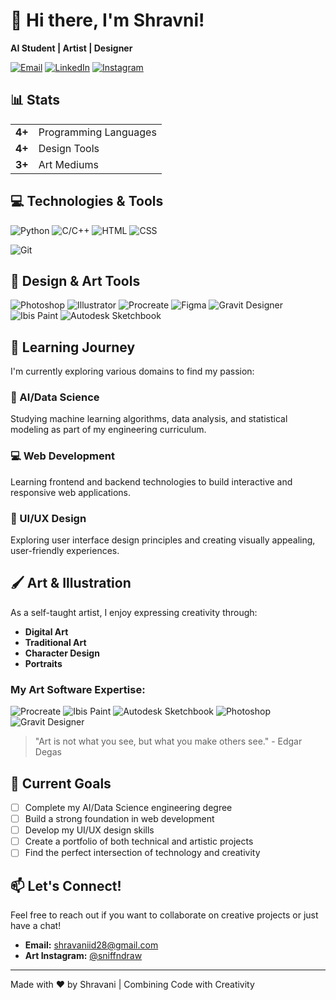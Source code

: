 # 👋 Hi there, I'm Shravni!

**AI Student | Artist | Designer**

[![Email](https://img.shields.io/badge/Email-Contact%20Me-blue?style=flat-square&logo=gmail)](mailto:shravaniid28@gmail.com)
[![LinkedIn](https://img.shields.io/badge/LinkedIn-Connect-blue?style=flat-square&logo=linkedin)](https://linkedin.com/in/yourprofile)
[![Instagram](https://img.shields.io/badge/Instagram-@sniffndraw-E4405F?style=flat-square&logo=instagram)](https://instagram.com/sniffndraw)
<!-- [![Art Portfolio](https://img.shields.io/badge/Portfolio-View%20My%20Art-FF713E?style=flat-square&logo=adobe)](#)   -->

## 📊 Stats

| | |
| :--- | :--- |
| **4+** | Programming Languages |
| **4+** | Design Tools |
| **3+** | Art Mediums |

## 💻 Technologies & Tools

![Python](https://img.shields.io/badge/Python-3776AB?style=flat-square&logo=python&logoColor=white)
![C/C++](https://img.shields.io/badge/C/C++-00599C?style=flat-square&logo=c%2B%2B&logoColor=white)
![HTML](https://img.shields.io/badge/HTML-E34F26?style=flat-square&logo=html5&logoColor=white)
![CSS](https://img.shields.io/badge/CSS-1572B6?style=flat-square&logo=css3&logoColor=white)
<!-- ![SQL](https://img.shields.io/badge/SQL-4479A1?style=flat-square&logo=postgresql&logoColor=white) -->
![Git](https://img.shields.io/badge/Git-F05032?style=flat-square&logo=git&logoColor=white)

## 🎨 Design & Art Tools

![Photoshop](https://img.shields.io/badge/Photoshop-31A8FF?style=flat-square&logo=adobephotoshop&logoColor=white)
![Illustrator](https://img.shields.io/badge/Illustrator-FF9A00?style=flat-square&logo=adobeillustrator&logoColor=white)
![Procreate](https://img.shields.io/badge/Procreate-000000?style=flat-square&logo=procreate&logoColor=white)
![Figma](https://img.shields.io/badge/Figma-F24E1E?style=flat-square&logo=figma&logoColor=white)
![Gravit Designer](https://img.shields.io/badge/Gravit_Designer-FF713E?style=flat-square)
![Ibis Paint](https://img.shields.io/badge/Ibis_Paint-FF6B6B?style=flat-square)
![Autodesk Sketchbook](https://img.shields.io/badge/Sketchbook-00C7FF?style=flat-square)

## 🚀 Learning Journey

I'm currently exploring various domains to find my passion:

### 🤖 AI/Data Science
Studying machine learning algorithms, data analysis, and statistical modeling as part of my engineering curriculum.

### 💻 Web Development
Learning frontend and backend technologies to build interactive and responsive web applications.

### 🎨 UI/UX Design
Exploring user interface design principles and creating visually appealing, user-friendly experiences.

## 🖌️ Art & Illustration

As a self-taught artist, I enjoy expressing creativity through:

- **Digital Art**
- **Traditional Art** 
- **Character Design**
- **Portraits**

### My Art Software Expertise:
![Procreate](https://img.shields.io/badge/Procreate-000000?style=flat-square&logo=procreate&logoColor=white)
![Ibis Paint](https://img.shields.io/badge/Ibis_Paint-FF6B6B?style=flat-square)
![Autodesk Sketchbook](https://img.shields.io/badge/Sketchbook-00C7FF?style=flat-square)
![Photoshop](https://img.shields.io/badge/Photoshop-31A8FF?style=flat-square&logo=adobephotoshop&logoColor=white)
![Gravit Designer](https://img.shields.io/badge/Gravit_Designer-FF713E?style=flat-square)

> "Art is not what you see, but what you make others see." - Edgar Degas

## 🎯 Current Goals

- [ ] Complete my AI/Data Science engineering degree
- [ ] Build a strong foundation in web development  
- [ ] Develop my UI/UX design skills
- [ ] Create a portfolio of both technical and artistic projects
- [ ] Find the perfect intersection of technology and creativity

## 📫 Let's Connect!

Feel free to reach out if you want to collaborate on creative projects or just have a chat!

- **Email:** shravaniid28@gmail.com
- **Art Instagram:** [@sniffndraw](https://instagram.com/sniffndraw)
<!--- **LinkedIn:** [linkedin.com/in/yourprofile](https://linkedin.com/in/yourprofile) -->

---

Made with ❤️ by Shravani | Combining Code with Creativity
